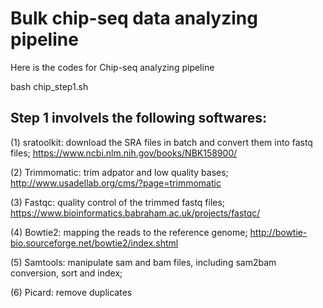 # Bulk chip-seq data analyzing pipeline

Here is the codes for Chip-seq analyzing pipeline


bash chip_step1.sh


## Step 1 involvels the following softwares:

(1) sratoolkit: download the SRA files in batch and convert them into fastq files;
    https://www.ncbi.nlm.nih.gov/books/NBK158900/
    
(2) Trimmomatic: trim adpator and low quality bases;
    http://www.usadellab.org/cms/?page=trimmomatic

(3) Fastqc: quality control of the trimmed fastq files;
    https://www.bioinformatics.babraham.ac.uk/projects/fastqc/
 
(4) Bowtie2: mapping the reads to the reference genome;
    http://bowtie-bio.sourceforge.net/bowtie2/index.shtml
    
(5) Samtools: manipulate sam and bam files, including sam2bam conversion, sort and index;

(6) Picard: remove duplicates

 

